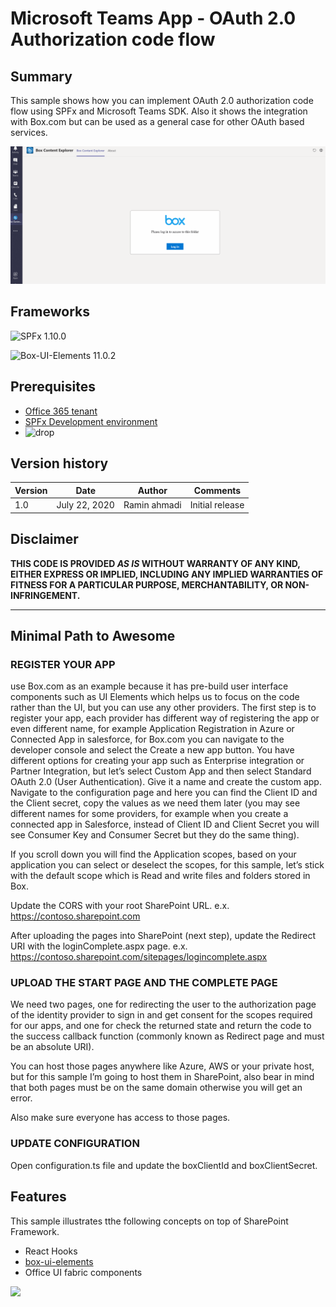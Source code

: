# Microsoft Teams App - OAuth 2.0 Authorization code flow


## Summary

This sample shows how you can implement OAuth 2.0 authorization code flow using SPFx and Microsoft Teams SDK. Also it shows the integration with Box.com but can be used as a general case for other OAuth based services.

![teams-outh-flow](./assets/screenshot.gif)

## Frameworks

![SPFx 1.10.0](https://img.shields.io/badge/SPFx-1.10.0-green.svg)

![Box-UI-Elements 11.0.2](https://img.shields.io/badge/box--ui--elements-11.0.2-green.svg)

## Prerequisites

* [Office 365 tenant](https://dev.office.com/sharepoint/docs/spfx/set-up-your-development-environment)
* [SPFx Development environment](https://docs.microsoft.com/en-us/sharepoint/dev/spfx/set-up-your-development-environment)
* ![drop](https://img.shields.io/badge/React-16.8.5-green.svg)

## Version history

Version|Date|Author|Comments
-------|----|----|--------
1.0|July 22, 2020|Ramin ahmadi|Initial release

## Disclaimer

**THIS CODE IS PROVIDED *AS IS* WITHOUT WARRANTY OF ANY KIND, EITHER EXPRESS OR IMPLIED, INCLUDING ANY IMPLIED WARRANTIES OF FITNESS FOR A PARTICULAR PURPOSE, MERCHANTABILITY, OR NON-INFRINGEMENT.**

---

## Minimal Path to Awesome

### REGISTER YOUR APP
 use Box.com as an example because it has pre-build user interface components such as UI Elements which helps us to focus on the code rather than the UI, but you can use any other providers. The first step is to register your app, each provider has different way of registering the app or even different name, for example Application Registration in Azure or Connected App in salesforce, for Box.com you can navigate to the developer console and select the Create a new app button. You have different options for creating your app such as Enterprise integration or Partner Integration, but let’s select Custom App and then select Standard OAuth 2.0 (User Authentication).
 Give it a name and create the custom app. Navigate to the configuration page and here you can find the Client ID and the Client secret, copy the values as we need them later (you may see different names for some providers, for example when you create a connected app in Salesforce, instead of Client ID and Client Secret you will see Consumer Key and Consumer Secret but they do the same thing).

If you scroll down you will find the Application scopes, based on your application you can select or deselect the scopes, for this sample, let’s stick with the default scope which is Read and write files and folders stored in Box.

Update the CORS with your root SharePoint URL. e.x. https://contoso.sharepoint.com

After uploading the pages into SharePoint (next step), update the Redirect URI with the loginComplete.aspx page. e.x. https://contoso.sharepoint.com/sitepages/logincomplete.aspx

### UPLOAD THE START PAGE AND THE COMPLETE PAGE
We need two pages, one for redirecting the user to the authorization page of the identity provider to sign in and get consent for the scopes required for our apps, and one for check the returned state and return the code to the success callback function (commonly known as Redirect page and must be an absolute URI).

You can host those pages anywhere like Azure, AWS or your private host, but for this sample I’m going to host them in SharePoint, also bear in mind that both pages must be on the same domain otherwise you will get an error.

Also make sure everyone has access to those pages.

### UPDATE CONFIGURATION

Open configuration.ts file and update the boxClientId and boxClientSecret.

## Features

This sample illustrates tthe following concepts on top of SharePoint Framework.

* React Hooks
* [box-ui-elements](https://github.com/box/box-ui-elements)
* Office UI fabric components

<img src="https://telemetry.sharepointpnp.com/sp-dev-fx-webparts/samples/tab-spfx-oauth2" />
